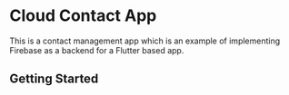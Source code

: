 # Cloud Contact App

This is a contact management app which is an example of implementing Firebase as a backend for a Flutter based app.

## Getting Started

